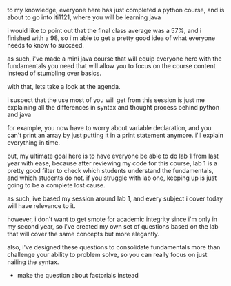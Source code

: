 to my knowledge, everyone here has just completed a python course, and is about to go into iti1121, where you will be learning java

i would like to point out that the final class average was a 57%, and i finished with a 98, so i'm able to get a pretty good idea of what everyone needs to know to succeed.

as such, i've made a mini java course that will equip everyone here with the fundamentals you need that will allow you to focus on the course content instead of stumbling over basics.

with that, lets take a look at the agenda.

i suspect that the use most of you will get from this session is just me explaining all the differences in syntax and thought process behind python and java

for example, you now have to worry about variable declaration, and you can't print an array by just putting it in a print statement anymore. i'll explain everything in time.

but, my ultimate goal here is to have everyone be able to do lab 1 from last year with ease, because after reviewing my code for this course, lab 1 is a pretty good filter to check which students understand the fundamentals, and which students do not. if you struggle with lab one, keeping up is just going to be a complete lost cause.

as such, ive based my session around lab 1, and every subject i cover today will have relevance to it.

however, i don't want to get smote for academic integrity since i'm only in my second year, so i've created my own set of questions based on the lab that will cover the same concepts but more elegantly.

also, i've designed these questions to consolidate fundamentals more than challenge your ability to problem solve, so you can really focus on just nailing the syntax.


- make the question about factorials instead
